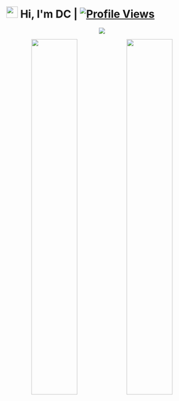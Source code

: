 # <img src="https://raw.githubusercontent.com/MartinHeinz/MartinHeinz/master/wave.gif" width="30px"> Hi, I'm DC | [![Profile Views](https://gpvc.arturio.dev/dcowner)](https://github.com/dcowner)

<p align="center">
  <a href="https://t.me/DisneyCinemas"><img src="https://static.wikia.nocookie.net/liberproeliis/images/c/ce/Tumblr_pg1ejcmXuG1ubn6jto1_500.gif/revision/latest?cb=20191204004238f"></a>
    </p>
<p align="center">
    <img
        width="49%"
        src="https://github-readme-stats.vercel.app/api?username=dcowner&count_private=true&include_all_commits=true&show_icons=true&theme=tokyonight&custom_title=GitHub+Stats"
    />
    <img
        width="49%"
        src="https://github-readme-streak-stats.herokuapp.com?user=dcowner&theme=tokyonight"
    />
</p>
